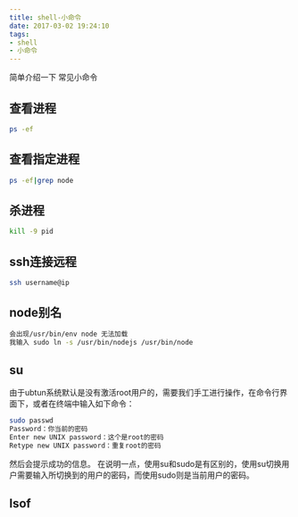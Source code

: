 ```yaml
---
title: shell-小命令
date: 2017-03-02 19:24:10
tags:
- shell
- 小命令
---
```

简单介绍一下 常见小命令
<!--more-->
## 查看进程
```bash
ps -ef
```
## 查看指定进程
```bash
ps -ef|grep node
```
## 杀进程
```bash
kill -9 pid
```
## ssh连接远程
```bash
ssh username@ip
```
## node别名
```bash
会出现/usr/bin/env node 无法加载
我输入 sudo ln -s /usr/bin/nodejs /usr/bin/node
```
## su
由于ubtun系统默认是没有激活root用户的，需要我们手工进行操作，在命令行界面下，或者在终端中输入如下命令：
```bash
sudo passwd 
Password：你当前的密码 
Enter new UNIX password：这个是root的密码 
Retype new UNIX password：重复root的密码 
```
然后会提示成功的信息。 
在说明一点，使用su和sudo是有区别的，使用su切换用户需要输入所切换到的用户的密码，而使用sudo则是当前用户的密码。

## lsof